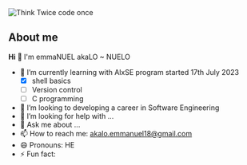 <picture>
 <source media="https://c4.wallpaperflare.com/wallpaper/305/780/934/technology-programming-code-wallpaper-preview.jpg">
 <img alt="Think Twice code once" src="https://c4.wallpaperflare.com/wallpaper/305/780/934/technology-programming-code-wallpaper-preview.jpg">
</picture>

## About me

**Hi** 👋 I'm emmaNUEL akaLO ~ NUELO

- 🌱 I’m currently learning with AlxSE program started 17th July 2023
  - [x] shell basics
  - [ ] Version control
  - [ ] C programming
- 👯 I’m looking to developing a career in Software Engineering
- 🤔 I’m looking for help with ...
- 💬 Ask me about ...
- 📫 How to reach me: akalo.emmanuel18@gmail.com
- 😄 Pronouns: HE
- ⚡ Fun fact: 
